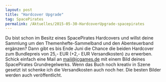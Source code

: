```yaml
---
layout: post
title: "Hardcover Upgrade"
tag: SpacePirates
permalink: /Aktuelles/2015-05-30-HardcoverUpgrade-spacepirates
---
```


Du bist schon im Besitz eines SpacePirates Hardcovers und willst deine Sammlung um den Themenhefte-Sammelband und den Abenteuerband ergänzen? Dann gibt es bis Ende Juni die Chance die beiden Hardcover zum Bundlepreis von 25,- EUR (+2,- EUR Versandkosten) zu erwerben. Schick einfach eine Mail an mail@jcgames.de mit einem Bild deines SpacePirates Grundregelwerks. Wenn das Buch noch kreativ in Szene gesetzt ist schenke ich die Versandkosten auch noch her. Die besten Bilder werden auch veröffentlicht.
